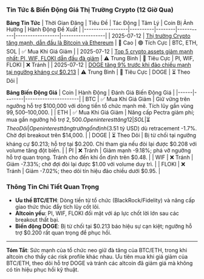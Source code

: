 ### Tin Tức & Biến Động Giá Thị Trường Crypto (12 Giờ Qua)

**Bảng Tin Tức**
| Thời Gian Đăng | Tiêu Đề | Tác Động | Tâm Lý | Coin Bị Ảnh Hưởng | Hành Động Đề Xuất |
|------------------|----------|--------|-----------|------------------|------------------|
| 2025-07-12 | [Thị trường Crypto tăng mạnh, dẫn đầu là Bitcoin và Ethereum](https://pintu.co.id/en/news/179391-crypto-market-surges-sharply-in-july-2025-led-by-bitcoin-and-ethereum) | 🚨 Cao | 🟢 Tích Cực | BTC, ETH, SOL | ✅ Mua Khi Giá Giảm |
| 2025-07-12 | [Top 5 crypto assets giảm mạnh nhất: PI, WIF, FLOKI dẫn đầu đà giảm](https://www.gate.com/th/news/detail/12158264) | ⚠️ Trung Bình | 🔴 Tiêu Cực | PI, WIF, FLOKI | ❌ Tránh |
| 2025-07-12 | [DOGE tăng 9% trước khi đảo chiều mạnh tại ngưỡng kháng cự $0.213](https://www.coindesk.com/markets/2025/07/12/doge-surges-9-before-sharp-reversal-as-0213-resistance-halts-rally) | ⚠️ Trung Bình | 🔴 Tiêu Cực | DOGE | ⏳ Theo Dõi |

**Bảng Biến Động Giá**
| Coin | Hành Động | Đánh Giá Biến Động Giá |
|------|--------|----------------------|
| BTC | ✅ Mua Khi Giá Giảm | Giữ vững trên ngưỡng hỗ trợ $100,000 với dòng tiền tổ chức mạnh mẽ. Tích lũy gần vùng $99,500–$100,000. |
| ETH | ✅ Mua Khi Giá Giảm | Nâng cấp Pectra giảm phí; mua gần ngưỡng hỗ trợ $2,500. Open interest tăng 12% báo hiệu đà tăng. |
| SOL | ⏳ Theo Dõi | Open interest tăng trưởng ổn định ($3.51 tỷ USD) dù retracement -1.7%. Chờ đợi breakout trên $14,000. |
| DOGE | ⏳ Theo Dõi | Bị từ chối tại ngưỡng kháng cự $0.213; hỗ trợ tại $0.200. Chỉ tham gia nếu đòi lại được $0.208 với volume tăng đột biến. |
| PI | ❌ Tránh | Giảm mạnh -9.18%; phá vỡ ngưỡng hỗ trợ quan trọng. Tránh cho đến khi ổn định trên $0.48. |
| WIF | ❌ Tránh | Giảm -7.33%; chờ đợi đòi lại được $1.00 với volume duy trì. |
| FLOKI | ❌ Tránh | Giảm -7.02%; theo dõi tín hiệu đảo chiều dưới $0.95. |

### Thông Tin Chi Tiết Quan Trọng
- **Ưu thế BTC/ETH**: Dòng tiền từ tổ chức (BlackRock/Fidelity) và nâng cấp giao thức thúc đẩy tích lũy cốt lõi.
- **Altcoin yếu**: PI, WIF, FLOKI đối mặt với áp lực chốt lời lớn sau các breakout thất bại.
- **Biến động DOGE**: Bị từ chối tại $0.213 báo hiệu sự cạn kiệt; ngưỡng hỗ trợ $0.200 rất quan trọng để phục hồi.

---
**Tóm Tắt**: Sức mạnh của tổ chức neo giữ đà tăng của BTC/ETH, trong khi altcoin cho thấy các risk profile khác nhau. Ưu tiên mua khi giá giảm của BTC/ETH, theo dõi hỗ trợ DOGE và tránh các altcoin đã giảm giá mà không có tín hiệu phục hồi kỹ thuật.